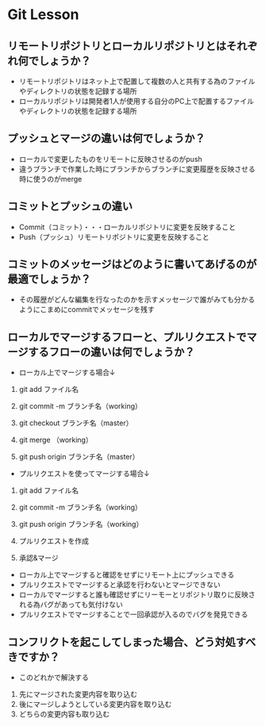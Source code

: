 # Git Lesson

## リモートリポジトリとローカルリポジトリとはそれぞれ何でしょうか？
* リモートリポジトリはネット上で配置して複数の人と共有する為のファイルやディレクトリの状態を記録する場所
* ローカルリポジトリは開発者1人が使用する自分のPC上で配置するファイルやディレクトリの状態を記録する場所

## プッシュとマージの違いは何でしょうか？
* ローカルで変更したものをリモートに反映させるのがpush
* 違うブランチで作業した時にブランチからブランチに変更履歴を反映させる時に使うのがmerge
## コミットとプッシュの違い
* Commit（コミット）・・・ローカルリポジトリに変更を反映すること
* Push（プッシュ）リモートリポジトリに変更を反映すること

## コミットのメッセージはどのように書いてあげるのが最適でしょうか？
* その履歴がどんな編集を行なったのかを示すメッセージで誰がみても分かるようにこまめにcommitでメッセージを残す

## ローカルでマージするフローと、プルリクエストでマージするフローの違いは何でしょうか？

* ローカル上でマージする場合↓

1. git add ファイル名

1. git commit -m ブランチ名（working）

1. git checkout ブランチ名（master）

1. git merge （working）

1. git push origin ブランチ名（master）

* プルリクエストを使ってマージする場合↓

1. git add ファイル名

1. git commit -m ブランチ名（working）

1. git push origin ブランチ名（working）

1. プルリクエストを作成

1. 承認&マージ

* ローカル上でマージすると確認をせずにリモート上にプッシュできる
* プルリクエストでマージすると承認を行わないとマージできない
* ローカルでマージすると誰も確認せずにリーモーとリポジトリ取りに反映される為バグがあっても気付けない
* プルリクエストでマージすることで一回承認が入るのでバグを発見できる
## コンフリクトを起こしてしまった場合、どう対処すべきですか？
- このどれかで解決する
1. 先にマージされた変更内容を取り込む
1. 後にマージしようとしている変更内容を取り込む
1. どちらの変更内容も取り込む
